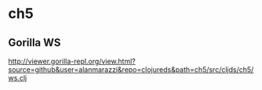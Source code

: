# ch5

## Gorilla WS

http://viewer.gorilla-repl.org/view.html?source=github&user=alanmarazzi&repo=clojureds&path=ch5/src/cljds/ch5/ws.clj
